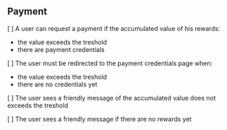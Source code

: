 


## Payment
[ ] A user can request a payment if the accumulated value of his rewards:
  - the value exceeds the treshold
  - there are payment credentials

[ ] The user must be redirected to the payment credentials page when:
  - the value exceeds the treshold
  - there are no credentials yet

[ ] The user sees a friendly message of the accumulated value does not exceeds the treshold

[ ] The user sees a friendly message if there are no rewards yet
